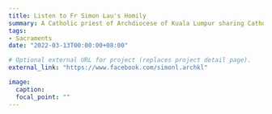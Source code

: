 ```yaml
---
title: Listen to Fr Simon Lau's Homily
summary: A Catholic priest of Archdiocese of Kuala Lumpur sharing Catholic faith and spirituality, promoting spiritual growth for Christians and those who are drawn to Christ.
tags:
- Sacraments
date: "2022-03-13T00:00:00+08:00"

# Optional external URL for project (replaces project detail page).
external_link: "https://www.facebook.com/simonl.archkl"

image:
  caption:
  focal_point: ""
---
```


